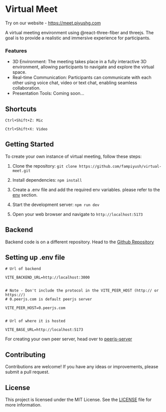 # Virtual Meet

Try on our website - https://meet.piyushg.com

A virtual meeting environment using @react-three-fiber and threejs. The goal is to provide a realistic and immersive experience for participants.

### Features

- 3D Environment: The meeting takes place in a fully interactive 3D environment, allowing participants to navigate and explore the virtual space.
- Real-time Communication: Participants can communicate with each other using voice chat, video or text chat, enabling seamless collaboration.
- Presentation Tools: Coming soon...

## Shortcuts
`Ctrl+Shift+Z: Mic`

`Ctrl+Shift+X: Video`

## Getting Started

To create your own instance of virtual meeting, follow these steps:

1. Clone the repository: `git clone https://github.com/fampiyush/virtual-meet.git`
2. Install dependencies: `npm install`
3. Create a .env file and add the required env variables. please refer to the [env](#setting-up-env-file) section.

4. Start the development server: `npm run dev`
5. Open your web browser and navigate to `http://localhost:5173`

## Backend
Backend code is on a different repository. Head to the [Github Repository](https://github.com/fampiyush/virtual-meet-backend.git)

## Setting up .env file
```
# Url of backend

VITE_BACKEND_URL=http://localhost:3000


# Note - Don't include the protocol in the VITE_PEER_HOST (http:// or https://)
# 0.peerjs.com is default peerjs server

VITE_PEER_HOST=0.peerjs.com


# Url of where it is hosted

VITE_BASE_URL=http://localhost:5173
```
For creating your own peer server, head over to [peerjs-server](https://github.com/peers/peerjs-server)

## Contributing

Contributions are welcome! If you have any ideas or improvements, please submit a pull request.

## License

This project is licensed under the MIT License. See the [LICENSE](LICENSE) file for more information.
